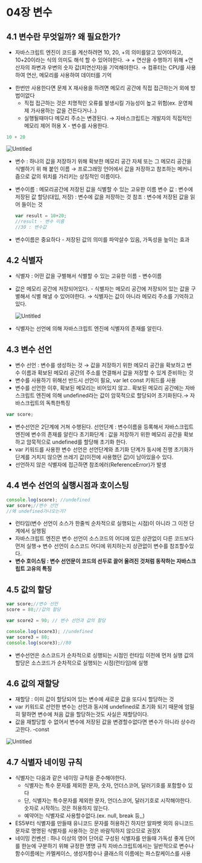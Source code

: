 # 04장 변수

## 4.1 변수란 무엇일까? 왜 필요한가?

- 자바스크립트 엔진이 코드를 계산하려면 10, 20, +의 의미를알고 있어야하고, 10+20이라는 식의 의미도 해석 할 수 있어야한다.
→ + 연산을 수행하기 위해 +연산자의 좌변과 우변의 숫자 값(피연산자)을 기억해야한다. 
→ 컴퓨터는 CPU를 사용하여 연산, 메모리를 사용하여 데이터를 기억
* 한번만 사용한다면 문제 X 재사용을 하려면 메모리 공간에 직접 접근하는거 외에 방법이없다
  - 직접 접근하는 것은 치명적인 오류를 발생시킬 가능성이 높고 위험(ex. 운영체제 가사용하는 값을 건든다거나..)
   - 실행될때마다 메모리 주소는 변경된다.
   → 자바스크립트는 개발자의 직접적인 메모리 제어 허용 X - 변수를 사용한다.

```jsx
10 + 20
```

![Untitled](https://s3-us-west-2.amazonaws.com/secure.notion-static.com/4844eba9-7c0e-4d33-a4e8-5118006f0ce2/Untitled.png)

- 변수 : 하나의 값을 저장하기 위해 확보한 메모리 공간 자체 또는 그 메모리 공간을 식별하기 위 해 붙인 이름
→ 프로그래밍 언어에서 값을 저장하고 참조하는 메커니즘으로 값의 위치를 가리키는 상징적인 이름이다.
- 변수이름 : 메모리공간에 저장된 값을 식별할 수 있는 고유한 이름
변수 값 : 변수에 저장된 값
할당(대입, 저장) : 변수에 값을 저장하는 것
참조 : 변수에 저장된 값을 읽어 들이는 것
    
    ```jsx
    var result = 10+20;
    //result - 변수 이름
    //30 : 변수값
    ```
    
- 변수이름은 중요하다 - 저장된 값의 의미를 파악살수 있음, 가독성을 높이는 효과

## 4.2 식별자

- 식별자 : 어떤 값을 구별해서 식별할 수 있는 고유한 이름 - 변수이름
- 값은 메모리 공간에 저장되어있다. - 식별자는 메모리 공간에 저장되어 있는 값을 구별해서 식별 해낼 수 있어야한다.
→ 식별자는 값이 아니라 메모리 주소를 기억하고 있다.
    
    ![Untitled](https://s3-us-west-2.amazonaws.com/secure.notion-static.com/3de8f6ae-f359-4b73-b68d-7cc6cbcf9273/Untitled.png)
    
- 식별자는 선언에 의해 자바스크립트 엔진에 식별자의 존재를 알린다.

## 4.3 변수 선언

- 변수 선언 : 변수를 생성하는 것
→ 값을 저장하기 위한 메모리 공간을 확보하고 변수 이름과 확보된 메모리 공간의 주소를 연결해서 값을 저장할 수 있게 준비하는 것
- 변수를 사용하기 위해선 반드시 선언이 필요, var let const 키워드를 사용
- 변수를 선언한 이후, 확보된 메모리는 비어있지 않고..
확보된 메모리 공간에는 자바스크립트 엔진에 의해 undefined라는 값이 암묵적으로 할당되어 초기화된다.→ 자바스크립트의 독특한특징

```jsx
var score;
```

- 변수선언은 2단계에 거쳐 수행된다.
선언단계 : 변수이름을 등록해서 자바스크립트 엔진에 변수의 존재를 알린다
초기화단계 : 값을 저장하기 위한 메모리 공간을 확보하고 암묵적으로 undefined를 할당해 초기화 한다.
- var 키워드를 사용한 변수 선언은 선언단계와 초기화 단계가 동시에 진행
초기화가 단계를 거치지 않으면 쓰레기 값(이전에 사용했던 값)이 남아있을수 있다.
- 선언하지 않은 식별자에 접근하면 참조에러(ReferenceError)가 발생

## 4.4 변수 선언의 실행시점과 호이스팅

```jsx
console.log(score); //undefined
var score;//변수 선언
//왜 undefined가나오는가?
```

- 런타임(변수 선언이 소스가 한줄씩 순차적으로 실행되는 시점)이 아니라 그 이전 단계에서 실행됨
- 자바스크립트 엔진은 변수 선언이 소스코드의 어디에 있은 상관없이 다른 코드보다 먼저 실행→ 변수 선언이 소스코드 어디에 위치하는지 상관없이 변수를 참조할수있다.
- **변수 호이스팅 : 변수 선언문이 코드의 선두로 끌어 올려진 것처럼 동작하는 자바스크립트 고유의 특징**

## 4.5 값의 할당

```jsx
var score;//변수 선언
score = 80;//값의 할당

var score2 = 90; // 변수 선언과 값의 할당

console.log(score3); //undefined
var score3 = 80;
console.log(score3);//80
```

- 변수선언은 소스코드가 순차적으로 싱행되는 시점인 런타임 이전에 먼저 실행
값의 할당은 소스코드가 순차적으로 실행되는 시점(런타임)에 실행

## 4.6 값의 재할당

- 재할당 : 이미 값이 할당되어 있는 변수에 새로운 값을 또다시 할당하는 것
- var 키워드로 선언한 변수는 선언과 동시에 undefined로 초기화 되기 때문에 엄밀히 말하면 변수에 처음 값을 할당하는것도 사실은 재할당이다.
- 값을 재할당할 수 없어서 변수에 저장된 값을 변경할수없다면 변수가 아니라 상수라고한다. -const

![Untitled](https://s3-us-west-2.amazonaws.com/secure.notion-static.com/494512df-e4b6-4154-9918-b7d141fe74da/Untitled.png)

## 4.7 식별자 네이밍 규칙

- 식별자는 다음과 같은 네이밍 규칙을 준수해야한다.
    - 식별자는 특수 문자를 제외한 문자, 숫자, 언더스코어, 달러기호를 포함할수 있다
    - 단, 식별자는 특수문자를 제외한 문자, 언더스코어, 달러기호로 시작해야한다. 숫자로 시작하느 것은 허용하지 않는다.
    - 예약어는 식별자로 사용할수없다.(ex. null, break 등,,)
- ES5부터 식별자를 만들때 유니코드 문자를 허용하긴 하지만 알파벳 외의 유니코드 문자로 명명된 식별자를 사용하는 것은 바람직하지 않으므로 권장X
- 네이밍 컨벤션 : 하나 이상의 영어 단어로 구성된 식별자를 만들때 가독성 좋게 단어를 한눈에 구분하기 위해 규정한 명명 규칙
자바스크립트에서는 일반적으로 변수나 함수이름에는 카멜케이스, 생성자함수나 클래스의 이름에는 파스칼케이스를 사용